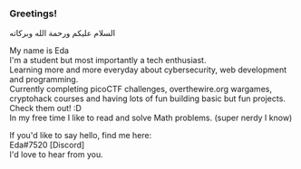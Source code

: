 ### Greetings!
السلام عليكم ورحمة الله وبركاته                                 


My name is Eda                                                                        
I'm a student but most importantly a tech enthusiast.       
Learning more and more everyday about cybersecurity, web development and programming.                                                       
Currently completing picoCTF challenges, overthewire.org wargames, cryptohack courses and having lots of fun building basic but fun projects. Check them out! :D                                                                                 
In my free time I like to read and solve Math problems. (super nerdy I know)                                         
       

If you'd like to say hello, find me here:      
Eda#7520 [Discord]                                                 
I'd love to hear from you.                                                
<!--
**E-117/E-117** is a ✨ _special_ ✨ repository because its `README.md` (this file) appears on your GitHub profile.

Here are some ideas to get you started:

- 🔭 I’m currently working on ...
- 🌱 I’m currently learning ...
- 👯 I’m looking to collaborate on ...
- 🤔 I’m looking for help with ...
- 💬 Ask me about ...
- 📫 How to reach me: ...
- 😄 Pronouns: ...
- ⚡ Fun fact: ...
-->
